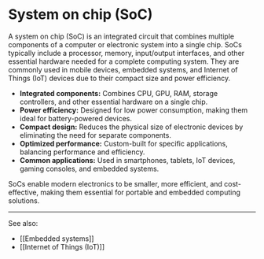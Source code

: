 
# System on chip (SoC)

A system on chip (SoC) is an integrated circuit that combines multiple components of a computer or electronic system into a single chip. SoCs typically include a processor, memory, input/output interfaces, and other essential hardware needed for a complete computing system. They are commonly used in mobile devices, embedded systems, and Internet of Things (IoT) devices due to their compact size and power efficiency.

- **Integrated components:** Combines CPU, GPU, RAM, storage controllers, and other essential hardware on a single chip.
- **Power efficiency:** Designed for low power consumption, making them ideal for battery-powered devices.
- **Compact design:** Reduces the physical size of electronic devices by eliminating the need for separate components.
- **Optimized performance:** Custom-built for specific applications, balancing performance and efficiency.
- **Common applications:** Used in smartphones, tablets, IoT devices, gaming consoles, and embedded systems.

SoCs enable modern electronics to be smaller, more efficient, and cost-effective, making them essential for portable and embedded computing solutions.

---

See also:

- [[Embedded systems]]
- [[Internet of Things (IoT)]]